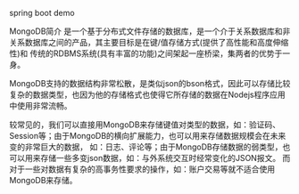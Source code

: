 spring boot demo

MongoDB简介
是一个基于分布式文件存储的数据库，是一个介于关系数据库和非关系数据库之间的产品，其主要目标是在键/值存储方式(提供了高性能和高度伸缩性)和
传统的RDBMS系统(具有丰富的功能)之间架起一座桥梁，集两者的优势于一身。

MongoDB支持的数据结构非常松散，是类似json的bson格式，因此可以存储比较复杂的数据类型，也因为他的存储格式也使得它所存储的数据在Nodejs程序应用中使用非常流畅。

较常见的，我们可以直接用MongoDB来存储键值对类型的数据，如：验证码、Session等；由于MongoDB的横向扩展能力，也可以用来存储数据规模会在未来变的非常巨大的数据，
如：日志、评论等；由于MongoDB存储数据的弱类型，也可以用来存储一些多变json数据，如：与外系统交互时经常变化的JSON报文。
而对于一些对数据有复杂的高事务性要求的操作，如：账户交易等就不适合使用MongoDB来存储。
